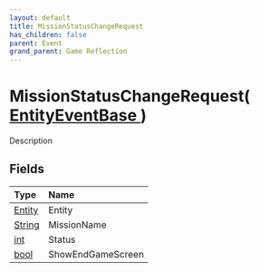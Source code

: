 ```yaml
---
layout: default
title: MissionStatusChangeRequest
has_children: false
parent: Event
grand_parent: Game Reflection
---
```

# MissionStatusChangeRequest( [ EntityEventBase ](/riftbreaker-wiki/docs/game-reflection/events/entity_event_base/) )
Description 

## Fields

| Type | Name |
|:----------|:--------------|
| [Entity](/riftbreaker-wiki/docs/game-reflection/classes/entity/) | Entity |
| [String](/riftbreaker-wiki/docs/game-reflection/components/string/) | MissionName |
| [int](/riftbreaker-wiki/docs/game-reflection/enums/int/) | Status |
| [bool](/riftbreaker-wiki/docs/game-reflection/components/bool/) | ShowEndGameScreen |

